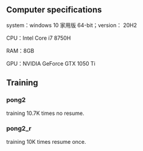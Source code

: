 ## Computer specifications
system：windows 10 家用版 64-bit；version： 20H2

CPU：Intel Core i7 8750H

RAM：8GB

GPU：NVIDIA GeForce GTX 1050 Ti
## Training
### pong2
training 10.7K times no resume.
### pong2_r
training 10K times resume once.